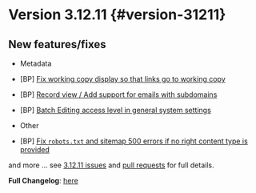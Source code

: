 # Version 3.12.11 {#version-31211}

## New features/fixes

-   Metadata
  -   [BP] [Fix working copy display so that links go to working copy](https://github.com/geonetwork/core-geonetwork/pull/7279)
  -   [BP] [Record view / Add support for emails with subdomains](https://github.com/geonetwork/core-geonetwork/pull/7314)
  -   [BP] [Batch Editing access level in general system settings](https://github.com/geonetwork/core-geonetwork/pull/7238)

-   Other
  - [BP] [Fix `robots.txt` and sitemap 500 errors if no right content type is provided](https://github.com/geonetwork/core-geonetwork/pull/7327)


and more \... see [3.12.11 issues](https://github.com/geonetwork/core-geonetwork/issues?q=is%3Aissue+milestone%3A3.12.11+is%3Aclosed) and [pull requests](https://github.com/geonetwork/core-geonetwork/pulls?q=milestone%3A3.12.11+is%3Aclosed+is%3Apr) for full details.

**Full Changelog**: [here](https://github.com/geonetwork/core-geonetwork/compare/3.12.10...3.12.11)
